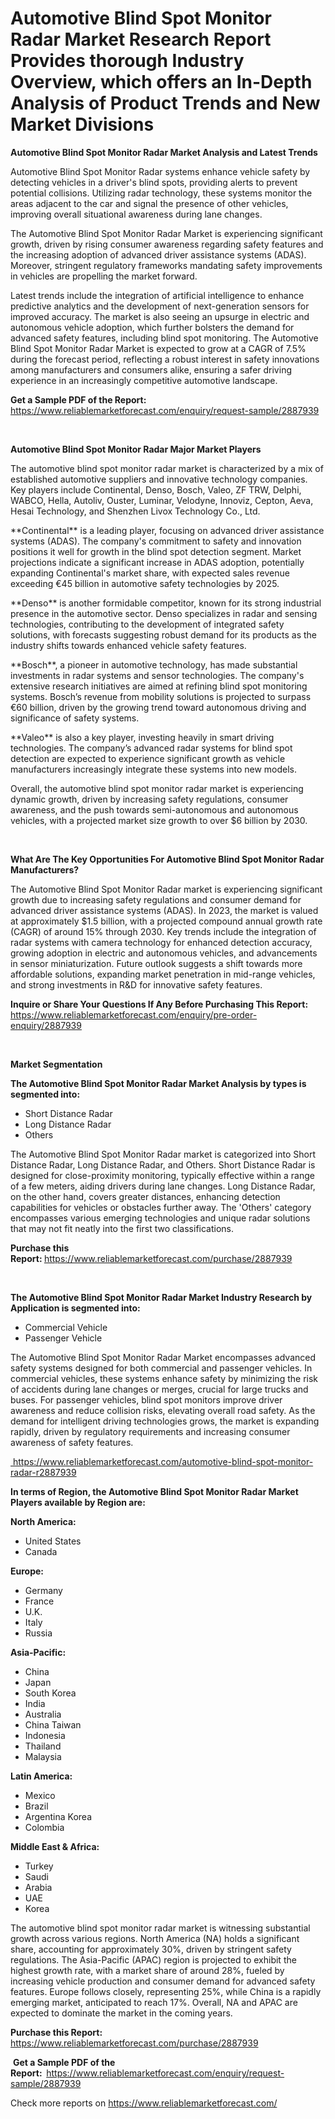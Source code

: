<p><h1>Automotive Blind Spot Monitor Radar Market Research Report Provides thorough Industry Overview, which offers an In-Depth Analysis of Product Trends and New Market Divisions</h1></p><p><strong>Automotive Blind Spot Monitor Radar Market Analysis and Latest Trends</strong></p>
<p><p>Automotive Blind Spot Monitor Radar systems enhance vehicle safety by detecting vehicles in a driver's blind spots, providing alerts to prevent potential collisions. Utilizing radar technology, these systems monitor the areas adjacent to the car and signal the presence of other vehicles, improving overall situational awareness during lane changes. </p><p>The Automotive Blind Spot Monitor Radar Market is experiencing significant growth, driven by rising consumer awareness regarding safety features and the increasing adoption of advanced driver assistance systems (ADAS). Moreover, stringent regulatory frameworks mandating safety improvements in vehicles are propelling the market forward. </p><p>Latest trends include the integration of artificial intelligence to enhance predictive analytics and the development of next-generation sensors for improved accuracy. The market is also seeing an upsurge in electric and autonomous vehicle adoption, which further bolsters the demand for advanced safety features, including blind spot monitoring. The Automotive Blind Spot Monitor Radar Market is expected to grow at a CAGR of 7.5% during the forecast period, reflecting a robust interest in safety innovations among manufacturers and consumers alike, ensuring a safer driving experience in an increasingly competitive automotive landscape.</p></p>
<p><strong>Get a Sample PDF of the Report:&nbsp;</strong> <a href="https://www.reliablemarketforecast.com/enquiry/request-sample/2887939?utm_campaign=2235&utm_medium=2&utm_source=Github&utm_content=ia&utm_term=14032025&utm_id=automotive-blind-spot-monitor-radar">https://www.reliablemarketforecast.com/enquiry/request-sample/2887939</a></p>
<p>&nbsp;</p>
<p><strong>Automotive Blind Spot Monitor Radar Major Market Players</strong></p>
<p><p>The automotive blind spot monitor radar market is characterized by a mix of established automotive suppliers and innovative technology companies. Key players include Continental, Denso, Bosch, Valeo, ZF TRW, Delphi, WABCO, Hella, Autoliv, Ouster, Luminar, Velodyne, Innoviz, Cepton, Aeva, Hesai Technology, and Shenzhen Livox Technology Co., Ltd.</p><p>**Continental** is a leading player, focusing on advanced driver assistance systems (ADAS). The company's commitment to safety and innovation positions it well for growth in the blind spot detection segment. Market projections indicate a significant increase in ADAS adoption, potentially expanding Continental's market share, with expected sales revenue exceeding €45 billion in automotive safety technologies by 2025.</p><p>**Denso** is another formidable competitor, known for its strong industrial presence in the automotive sector. Denso specializes in radar and sensing technologies, contributing to the development of integrated safety solutions, with forecasts suggesting robust demand for its products as the industry shifts towards enhanced vehicle safety features.</p><p>**Bosch**, a pioneer in automotive technology, has made substantial investments in radar systems and sensor technologies. The company's extensive research initiatives are aimed at refining blind spot monitoring systems. Bosch’s revenue from mobility solutions is projected to surpass €60 billion, driven by the growing trend toward autonomous driving and significance of safety systems.</p><p>**Valeo** is also a key player, investing heavily in smart driving technologies. The company’s advanced radar systems for blind spot detection are expected to experience significant growth as vehicle manufacturers increasingly integrate these systems into new models.</p><p>Overall, the automotive blind spot monitor radar market is experiencing dynamic growth, driven by increasing safety regulations, consumer awareness, and the push towards semi-autonomous and autonomous vehicles, with a projected market size growth to over $6 billion by 2030.</p></p>
<p>&nbsp;</p>
<p><strong>What Are The Key Opportunities For Automotive Blind Spot Monitor Radar Manufacturers?</strong></p>
<p><p>The Automotive Blind Spot Monitor Radar market is experiencing significant growth due to increasing safety regulations and consumer demand for advanced driver assistance systems (ADAS). In 2023, the market is valued at approximately $1.5 billion, with a projected compound annual growth rate (CAGR) of around 15% through 2030. Key trends include the integration of radar systems with camera technology for enhanced detection accuracy, growing adoption in electric and autonomous vehicles, and advancements in sensor miniaturization. Future outlook suggests a shift towards more affordable solutions, expanding market penetration in mid-range vehicles, and strong investments in R&D for innovative safety features.</p></p>
<p><strong>Inquire or Share Your Questions If Any Before Purchasing This Report:</strong> <a href="https://www.reliablemarketforecast.com/enquiry/pre-order-enquiry/2887939?utm_campaign=2235&utm_medium=2&utm_source=Github&utm_content=ia&utm_term=14032025&utm_id=automotive-blind-spot-monitor-radar">https://www.reliablemarketforecast.com/enquiry/pre-order-enquiry/2887939</a></p>
<p>&nbsp;</p>
<p><strong>Market Segmentation</strong></p>
<p><strong>The Automotive Blind Spot Monitor Radar Market Analysis by types is segmented into:</strong></p>
<p><ul><li>Short Distance Radar</li><li>Long Distance Radar</li><li>Others</li></ul></p>
<p><p>The Automotive Blind Spot Monitor Radar market is categorized into Short Distance Radar, Long Distance Radar, and Others. Short Distance Radar is designed for close-proximity monitoring, typically effective within a range of a few meters, aiding drivers during lane changes. Long Distance Radar, on the other hand, covers greater distances, enhancing detection capabilities for vehicles or obstacles further away. The 'Others' category encompasses various emerging technologies and unique radar solutions that may not fit neatly into the first two classifications.</p></p>
<p><strong>Purchase this Report:&nbsp;</strong><a href="https://www.reliablemarketforecast.com/purchase/2887939?utm_campaign=2235&utm_medium=2&utm_source=Github&utm_content=ia&utm_term=14032025&utm_id=automotive-blind-spot-monitor-radar">https://www.reliablemarketforecast.com/purchase/2887939</a></p>
<p>&nbsp;</p>
<p><strong>The Automotive Blind Spot Monitor Radar Market Industry Research by Application is segmented into:</strong></p>
<p><ul><li>Commercial Vehicle</li><li>Passenger Vehicle</li></ul></p>
<p><p>The Automotive Blind Spot Monitor Radar Market encompasses advanced safety systems designed for both commercial and passenger vehicles. In commercial vehicles, these systems enhance safety by minimizing the risk of accidents during lane changes or merges, crucial for large trucks and buses. For passenger vehicles, blind spot monitors improve driver awareness and reduce collision risks, elevating overall road safety. As the demand for intelligent driving technologies grows, the market is expanding rapidly, driven by regulatory requirements and increasing consumer awareness of safety features.</p></p>
<p><a href="https://www.reliablemarketforecast.com/automotive-blind-spot-monitor-radar-r2887939?utm_campaign=2235&utm_medium=2&utm_source=Github&utm_content=ia&utm_term=14032025&utm_id=automotive-blind-spot-monitor-radar">&nbsp;https://www.reliablemarketforecast.com/automotive-blind-spot-monitor-radar-r2887939</a></p>
<p><strong>In terms of Region, the Automotive Blind Spot Monitor Radar Market Players available by Region are:</strong></p>
<p>
    <p> <strong> North America: </strong>
        <ul>
            <li>United States</li>
            <li>Canada</li>
        </ul>
        </p> 
    <p> <strong> Europe: </strong>
        <ul>
            <li>Germany</li>
            <li>France</li>
            <li>U.K.</li>
            <li>Italy</li>
            <li>Russia</li>
        </ul>
        </p> 
    <p> <strong> Asia-Pacific: </strong>
        <ul>
            <li>China</li>
            <li>Japan</li>
            <li>South Korea</li>
            <li>India</li>
            <li>Australia</li>
            <li>China Taiwan</li>
            <li>Indonesia</li>
            <li>Thailand</li>
            <li>Malaysia</li>
        </ul>
        </p> 
    <p> <strong> Latin America: </strong>
        <ul>
            <li>Mexico</li>
            <li>Brazil</li>
            <li>Argentina Korea</li>
            <li>Colombia</li>
        </ul>
        </p> 
    <p> <strong> Middle East & Africa: </strong>
        <ul>
            <li>Turkey</li>
            <li>Saudi</li>
            <li>Arabia</li>
            <li>UAE</li>
            <li>Korea</li>
        </ul>
    </p>
    </p>
<p><p>The automotive blind spot monitor radar market is witnessing substantial growth across various regions. North America (NA) holds a significant share, accounting for approximately 30%, driven by stringent safety regulations. The Asia-Pacific (APAC) region is projected to exhibit the highest growth rate, with a market share of around 28%, fueled by increasing vehicle production and consumer demand for advanced safety features. Europe follows closely, representing 25%, while China is a rapidly emerging market, anticipated to reach 17%. Overall, NA and APAC are expected to dominate the market in the coming years.</p></p>
<p><strong>Purchase this Report: </strong><a href="https://www.reliablemarketforecast.com/purchase/2887939?utm_campaign=2235&utm_medium=2&utm_source=Github&utm_content=ia&utm_term=14032025&utm_id=automotive-blind-spot-monitor-radar">https://www.reliablemarketforecast.com/purchase/2887939</a></p>
<p>&nbsp;<strong>Get a Sample PDF of the Report:&nbsp;&nbsp;</strong><a href="https://www.reliablemarketforecast.com/enquiry/request-sample/2887939?utm_campaign=2235&utm_medium=2&utm_source=Github&utm_content=ia&utm_term=14032025&utm_id=automotive-blind-spot-monitor-radar">https://www.reliablemarketforecast.com/enquiry/request-sample/2887939</a></p>
<p><strong></strong></p>
<p>Check more reports on <a href="https://www.reliablemarketforecast.com/?utm_campaign=2235&utm_medium=2&utm_source=Github&utm_content=ia&utm_term=14032025&utm_id=automotive-blind-spot-monitor-radar">https://www.reliablemarketforecast.com/</a></p>